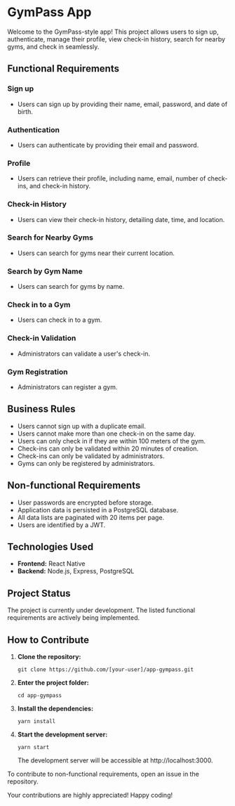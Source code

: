 # GymPass App

Welcome to the GymPass-style app! This project allows users to sign up, authenticate, manage their profile, view check-in history, search for nearby gyms, and check in seamlessly.

## Functional Requirements

### Sign up
- Users can sign up by providing their name, email, password, and date of birth.

### Authentication
- Users can authenticate by providing their email and password.

### Profile
- Users can retrieve their profile, including name, email, number of check-ins, and check-in history.

### Check-in History
- Users can view their check-in history, detailing date, time, and location.

### Search for Nearby Gyms
- Users can search for gyms near their current location.

### Search by Gym Name
- Users can search for gyms by name.

### Check in to a Gym
- Users can check in to a gym.

### Check-in Validation
- Administrators can validate a user's check-in.

### Gym Registration
- Administrators can register a gym.

## Business Rules

- Users cannot sign up with a duplicate email.
- Users cannot make more than one check-in on the same day.
- Users can only check in if they are within 100 meters of the gym.
- Check-ins can only be validated within 20 minutes of creation.
- Check-ins can only be validated by administrators.
- Gyms can only be registered by administrators.

## Non-functional Requirements

- User passwords are encrypted before storage.
- Application data is persisted in a PostgreSQL database.
- All data lists are paginated with 20 items per page.
- Users are identified by a JWT.

## Technologies Used

- **Frontend:** React Native
- **Backend:** Node.js, Express, PostgreSQL

## Project Status

The project is currently under development. The listed functional requirements are actively being implemented.

## How to Contribute

1. **Clone the repository:**
   ```
   git clone https://github.com/[your-user]/app-gympass.git
   ```

2. **Enter the project folder:**
   ```
   cd app-gympass
   ```

3. **Install the dependencies:**
   ```
   yarn install
   ```

4. **Start the development server:**
   ```
   yarn start
   ```

   The development server will be accessible at http://localhost:3000.

To contribute to non-functional requirements, open an issue in the repository.

Your contributions are highly appreciated! Happy coding!